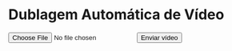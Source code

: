 
<!DOCTYPE html>
<html lang="pt-br">
<head>
    <meta charset="UTF-8">
    <title>Dublagem Automática</title>
    <link rel="stylesheet" href="/static/style.css">
</head>
<body>
    <h1>Dublagem Automática de Vídeo</h1>
    <form action="/upload" method="POST" enctype="multipart/form-data">
        <input type="file" name="video" accept="video/*" required>
        <button type="submit">Enviar vídeo</button>
    </form>
</body>
</html>
